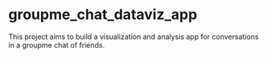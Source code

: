# groupme_chat_dataviz_app
This project aims to build a visualization and analysis app for conversations in a groupme chat of friends.
